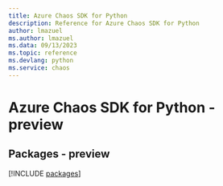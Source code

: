 ```yaml
---
title: Azure Chaos SDK for Python
description: Reference for Azure Chaos SDK for Python
author: lmazuel
ms.author: lmazuel
ms.data: 09/13/2023
ms.topic: reference
ms.devlang: python
ms.service: chaos
---
```

# Azure Chaos SDK for Python - preview
## Packages - preview
[!INCLUDE [packages](chaos-index.md)]